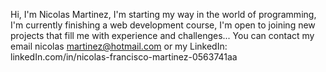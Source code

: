 Hi, I'm Nicolas Martinez, I'm starting my way in the world of programming, I'm currently finishing a web development course, I'm open to joining new projects that fill me with experience and challenges...
You can contact my email nicolas martinez@hotmail.com or my LinkedIn: linkedIn.com/in/nicolas-francisco-martinez-0563741aa

<!---
NicolasFMartinez/NicolasFMartinez is a ✨ special ✨ repository because its `README.md` (this file) appears on your GitHub profile.
You can click the Preview link to take a look at your changes.
--->
